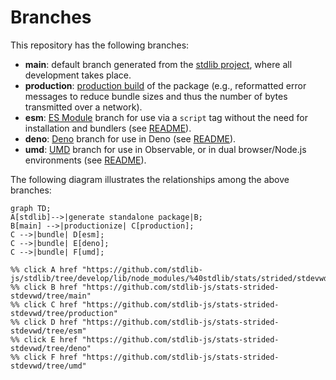 <!--

@license Apache-2.0

Copyright (c) 2022 The Stdlib Authors.

Licensed under the Apache License, Version 2.0 (the "License");
you may not use this file except in compliance with the License.
You may obtain a copy of the License at

    http://www.apache.org/licenses/LICENSE-2.0

Unless required by applicable law or agreed to in writing, software
distributed under the License is distributed on an "AS IS" BASIS,
WITHOUT WARRANTIES OR CONDITIONS OF ANY KIND, either express or implied.
See the License for the specific language governing permissions and
limitations under the License.

-->

# Branches

This repository has the following branches:

-   **main**: default branch generated from the [stdlib project][stdlib-url], where all development takes place.
-   **production**: [production build][production-url] of the package (e.g., reformatted error messages to reduce bundle sizes and thus the number of bytes transmitted over a network).
-   **esm**: [ES Module][esm-url] branch for use via a `script` tag without the need for installation and bundlers (see [README][esm-readme]).
-   **deno**: [Deno][deno-url] branch for use in Deno (see [README][deno-readme]).
-   **umd**: [UMD][umd-url] branch for use in Observable, or in dual browser/Node.js environments (see [README][umd-readme]).

The following diagram illustrates the relationships among the above branches:

```mermaid
graph TD;
A[stdlib]-->|generate standalone package|B;
B[main] -->|productionize| C[production];
C -->|bundle| D[esm];
C -->|bundle| E[deno];
C -->|bundle| F[umd];

%% click A href "https://github.com/stdlib-js/stdlib/tree/develop/lib/node_modules/%40stdlib/stats/strided/stdevwd"
%% click B href "https://github.com/stdlib-js/stats-strided-stdevwd/tree/main"
%% click C href "https://github.com/stdlib-js/stats-strided-stdevwd/tree/production"
%% click D href "https://github.com/stdlib-js/stats-strided-stdevwd/tree/esm"
%% click E href "https://github.com/stdlib-js/stats-strided-stdevwd/tree/deno"
%% click F href "https://github.com/stdlib-js/stats-strided-stdevwd/tree/umd"
```

[stdlib-url]: https://github.com/stdlib-js/stdlib/tree/develop/lib/node_modules/%40stdlib/stats/strided/stdevwd
[production-url]: https://github.com/stdlib-js/stats-strided-stdevwd/tree/production
[deno-url]: https://github.com/stdlib-js/stats-strided-stdevwd/tree/deno
[deno-readme]: https://github.com/stdlib-js/stats-strided-stdevwd/blob/deno/README.md
[umd-url]: https://github.com/stdlib-js/stats-strided-stdevwd/tree/umd
[umd-readme]: https://github.com/stdlib-js/stats-strided-stdevwd/blob/umd/README.md
[esm-url]: https://github.com/stdlib-js/stats-strided-stdevwd/tree/esm
[esm-readme]: https://github.com/stdlib-js/stats-strided-stdevwd/blob/esm/README.md